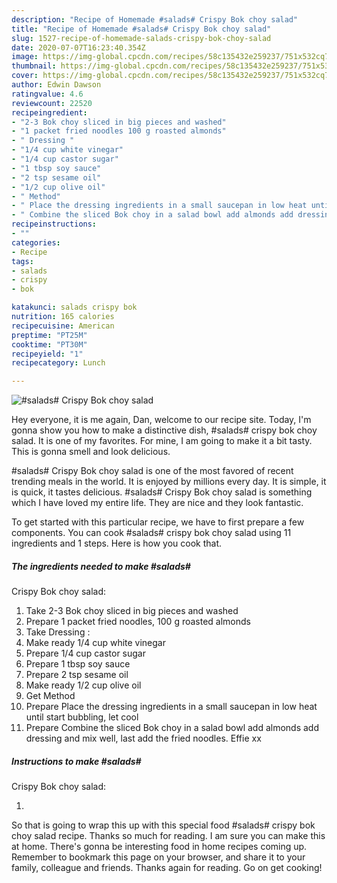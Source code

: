 ```yaml
---
description: "Recipe of Homemade #salads# Crispy Bok choy salad"
title: "Recipe of Homemade #salads# Crispy Bok choy salad"
slug: 1527-recipe-of-homemade-salads-crispy-bok-choy-salad
date: 2020-07-07T16:23:40.354Z
image: https://img-global.cpcdn.com/recipes/58c135432e259237/751x532cq70/salads-crispy-bok-choy-salad-recipe-main-photo.jpg
thumbnail: https://img-global.cpcdn.com/recipes/58c135432e259237/751x532cq70/salads-crispy-bok-choy-salad-recipe-main-photo.jpg
cover: https://img-global.cpcdn.com/recipes/58c135432e259237/751x532cq70/salads-crispy-bok-choy-salad-recipe-main-photo.jpg
author: Edwin Dawson
ratingvalue: 4.6
reviewcount: 22520
recipeingredient:
- "2-3 Bok choy sliced in big pieces and washed"
- "1 packet fried noodles 100 g roasted almonds"
- " Dressing "
- "1/4 cup white vinegar"
- "1/4 cup castor sugar"
- "1 tbsp soy sauce"
- "2 tsp sesame oil"
- "1/2 cup olive oil"
- " Method"
- " Place the dressing ingredients in a small saucepan in low heat until start bubbling let cool"
- " Combine the sliced Bok choy in a salad bowl add almonds add dressing and mix well last add the fried noodles Effie xx"
recipeinstructions:
- ""
categories:
- Recipe
tags:
- salads
- crispy
- bok

katakunci: salads crispy bok 
nutrition: 165 calories
recipecuisine: American
preptime: "PT25M"
cooktime: "PT30M"
recipeyield: "1"
recipecategory: Lunch

---
```



![#salads#
Crispy Bok choy salad](https://img-global.cpcdn.com/recipes/58c135432e259237/751x532cq70/salads-crispy-bok-choy-salad-recipe-main-photo.jpg)

Hey everyone, it is me again, Dan, welcome to our recipe site. Today, I'm gonna show you how to make a distinctive dish, #salads#
crispy bok choy salad. It is one of my favorites. For mine, I am going to make it a bit tasty. This is gonna smell and look delicious.

#salads#
Crispy Bok choy salad is one of the most favored of recent trending meals in the world. It is enjoyed by millions every day. It is simple, it is quick, it tastes delicious. #salads#
Crispy Bok choy salad is something which I have loved my entire life. They are nice and they look fantastic.




To get started with this particular recipe, we have to first prepare a few components. You can cook #salads#
crispy bok choy salad using 11 ingredients and 1 steps. Here is how you cook that.

<!--inarticleads1-->

##### The ingredients needed to make #salads#
Crispy Bok choy salad:

1. Take 2-3 Bok choy sliced in big pieces and washed
1. Prepare 1 packet fried noodles, 100 g roasted almonds
1. Take  Dressing :
1. Make ready 1/4 cup white vinegar
1. Prepare 1/4 cup castor sugar
1. Prepare 1 tbsp soy sauce
1. Prepare 2 tsp sesame oil
1. Make ready 1/2 cup olive oil
1. Get  Method
1. Prepare  Place the dressing ingredients in a small saucepan in low heat until start bubbling, let cool
1. Prepare  Combine the sliced Bok choy in a salad bowl add almonds add dressing and mix well, last add the fried noodles. Effie xx




<!--inarticleads2-->

##### Instructions to make #salads#
Crispy Bok choy salad:

1. 




So that is going to wrap this up with this special food #salads#
crispy bok choy salad recipe. Thanks so much for reading. I am sure you can make this at home. There's gonna be interesting food in home recipes coming up. Remember to bookmark this page on your browser, and share it to your family, colleague and friends. Thanks again for reading. Go on get cooking!
